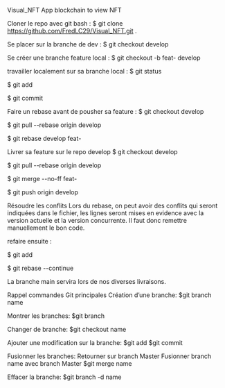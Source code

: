 Visual_NFT
App blockchain to view NFT

Cloner le repo avec git bash :
$ git clone https://github.com/FredLC29/Visual_NFT.git .

Se placer sur la branche de dev :
$ git checkout develop

Se créer une branche feature local :
$ git checkout -b feat- develop

travailler localement sur sa branche local :
$ git status

$ git add

$ git commit

Faire un rebase avant de pousher sa feature :
$ git checkout develop

$ git pull --rebase origin develop

$ git rebase develop feat-

Livrer sa feature sur le repo develop
$ git checkout develop

$ git pull --rebase origin develop

$ git merge --no-ff feat-

$ git push origin develop

Résoudre les conflits
Lors du rebase, on peut avoir des conflits qui seront indiquées dans le fichier, les lignes seront mises en evidence avec la version actuelle et la version concurrente. Il faut donc remettre manuellement le bon code.

refaire ensuite :

$ git add

$ git rebase --continue

La branche main servira lors de nos diverses livraisons.

Rappel commandes Git principales
Création d’une branche:
$git branch name

Montrer les branches:
$git branch

Changer de branche:
$git checkout name

Ajouter une modification sur la branche:
$git add $git commit

Fusionner les branches:
Retourner sur branch Master Fusionner branch name avec branch Master $git merge name

Effacer la branche:
$git branch -d name

